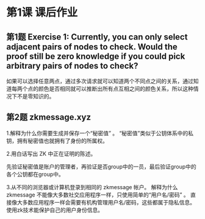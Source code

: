 # 第1课 课后作业

## 第1题 Exercise 1: Currently, you can only select adjacent pairs of nodes to check. Would the proof still be zero knowledge if you could pick arbitrary pairs of nodes to check?

如果可以选择任意两点，通过多次请求就可以知道两个不同点之间的关系，通过知道每两个点的颜色是否相同就可以推断出所有点互相之间的颜色关系，所以这种情况下不是零知识的。

## 第2题 zkmessage.xyz
1.解释为什么你需要生成并保存一个“秘密值” 。
“秘密值”类似于公钥体系中的私钥，拥有秘密值也就拥有了身份的所属权。

2.用白话写出 ZK 中正在证明的陈述。

先验证秘密值是账户的管理者，再验证是否group中的一员，最后验证group中的各个公钥都在group中。

3.从不同的浏览器或计算机登录到相同的 zkmessage 帐户。 解释为什么 zkmessage 不能像大多数社交应用程序一样，只使用简单的“用户名/密码” 。
直接像大多数应用程序一样会需要有机构管理用户名/密码，这些都属于隐私信息。使用zk技术能保护自己的用户身份信息。
